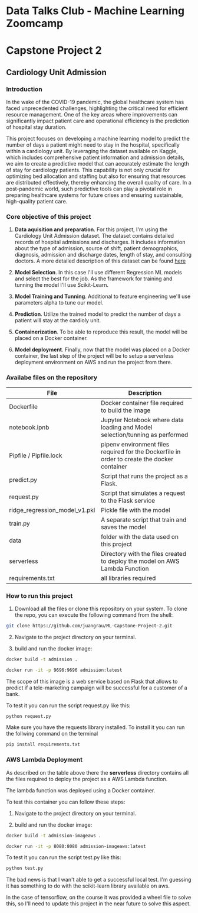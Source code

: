 # Data Talks Club - Machine Learning Zoomcamp
# Capstone Project 2

## Cardiology Unit Admission

### Introduction

In the wake of the COVID-19 pandemic, the global healthcare system has faced unprecedented challenges, highlighting the critical need for efficient resource management. One of the key areas where improvements can significantly impact patient care and operational efficiency is the prediction of hospital stay duration. 

This project focuses on developing a machine learning model to predict the number of days a patient might need to stay in the hospital, specifically within a cardiology unit. By leveraging the dataset available on Kaggle, which includes comprehensive patient information and admission details, we aim to create a predictive model that can accurately estimate the length of stay for cardiology patients. This capability is not only crucial for optimizing bed allocation and staffing but also for ensuring that resources are distributed effectively, thereby enhancing the overall quality of care. In a post-pandemic world, such predictive tools can play a pivotal role in preparing healthcare systems for future crises and ensuring sustainable, high-quality patient care.

### Core objective of this project

1. **Data aquisition and preparation**. For this project, I'm using the Cardiology Unit Admission dataset. The dataset contains detailed records of hospital admissions and discharges. It includes information about the type of admission, source of shift, patient demographics, diagnosis, admission and discharge dates, length of stay, and consulting doctors. A more detailed description of this dataset can be found [here]('https://www.kaggle.com/datasets/mansoorahmad4477/cardiology-unit-admission')

2. **Model Selection**. In this case I'll use different Regression ML models and select the best for the job. As the framework for training and tunning the model I'll use Scikit-Learn.

3. **Model Training and Tunning**. Additional to feature engineering we'll use parameters alpha to tune our model.

4. **Prediction**. Utilize the trained model to predict the number of days a patient will stay at the cardioly unit.

5. **Containerization**. To be able to reproduce this result, the model will be placed on a Docker container. 

6. **Model deployment**. Finally, now that the model was placed on a Docker container, the last step of the project will be to setup a serverless deployment environment on AWS and run the project from there.


### Availabe files on the repository

| **File** | **Description** |
| --- | --- |
| Dockerfile | Docker container file required to build the image |
| notebook.ipnb | Jupyter Notebook where data loading and Model selection/tunning as performed |
| Pipfile / Pipfile.lock | pipenv environment files required for the Dockerfile in order to create the docker container |
| predict.py | Script that runs the project as a Flask. | 
| request.py | Script that simulates a request to the Flask service | 
| ridge_regression_model_v1.pkl | Pickle file with the model | 
| train.py | A separate script that train and saves the model |
| data | folder with the data used on this project |
| serverless | Directory with the files created to deploy the model on AWS Lambda Function |
| requirements.txt | all libraries required |

### How to run this project

1. Download all the files or clone this repository on your system. To clone the repo, you can execute the following command from the shell:

```sh
git clone https://github.com/juangrau/ML-Capstone-Project-2.git
```

2. Navigate to the project directory on your terminal.
  
3. build and run the docker image:
  

```sh
docker build -t admission .

docker run -it -p 9696:9696 admission:latest
```

The scope of this image is a web service based on Flask that allows to predict if a tele-marketing campaign will be successful for a customer of a bank.

To test it you can run the script request.py like this:

```sh
python request.py
```

Make sure you have the requests library installed. To install it you can run the follwing command on the terminal

```sh
pip install requirements.txt
```

### AWS Lambda Deployment

As described on the table above there the **serverless** directory contains all the files required to deploy the project as a AWS Lambda function.

The lambda function was deployed using a Docker container.

To test this container you can follow these steps:

1. Navigate to the project directory on your terminal.

2. build and run the docker image:

```sh
docker build -t admission-imageaws .

docker run -it -p 8080:8080 admission-imageaws:latest
```

To test it you can run the script test.py like this:

```sh
python test.py
```

The bad news is that I wan't able to get a successful local test. I'm guessing it has something to do with the scikit-learn library available on aws.

In the case of tensorflow, on the course it was provided a wheel file to solve this, so I'll need to update this project in the near future to solve this aspect.